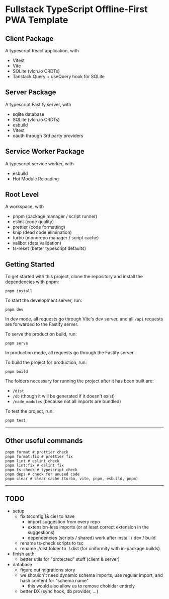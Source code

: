 # Fullstack TypeScript Offline-First PWA Template

## Client Package

A typescript React application, with

- Vitest
- Vite
- SQLite (vlcn.io CRDTs)
- Tanstack Query + useQuery hook for SQLite

## Server Package

A typescript Fastify server, with

- sqlite database
- SQLite (vlcn.io CRDTs)
- esbuild
- Vitest
- oauth through 3rd party providers

## Service Worker Package

A typescript service worker, with

- esbuild
- Hot Module Reloading

## Root Level

A workspace, with

- pnpm (package manager / script runner)
- eslint (code quality)
- prettier (code formatting)
- knip (dead code elimination)
- turbo (monorepo manager / script cache)
- valibot (data validation)
- ts-reset (better typescript defaults)

## Getting Started

To get started with this project, clone the repository and install the dependencies with pnpm:

```shell
pnpm install
```

To start the development server, run:

```shell
pnpm dev
```

In dev mode, all requests go through Vite's dev server, and all `/api` requests are forwarded to the Fastify server.

To serve the production build, run:

```shell
pnpm serve
```

In production mode, all requests go through the Fastify server.

To build the project for production, run:

```shell
pnpm build
```

The folders necessary for running the project after it has been built are:
- `/dist`
- `/db` (though it will be generated if it doesn't exist)
- `/node_modules` (because not all imports are bundled)

To test the project, run:

```shell
pnpm test
```

---

## Other useful commands

```shell
pnpm format # prettier check
pnpm format:fix # prettier fix
pnpm lint # eslint check
pnpm lint:fix # eslint fix
pnpm ts-check # typescript check
pnpm deps # check for unused code
pnpm clear # clear cache (turbo, vite, pnpm, esbuild, pnpm)
```

---

## TODO

- setup
  - fix tsconfig (& cie) to have
    - import suggestion from every repo
    - extension-less imports (or at least correct extension in the suggestions)
    - dependencies (scripts / shared) work after install / dev / build
  - rename ts-check scripts to tsc
  - rename ./dist folder to ./.dist (for uniformity with in-package builds)
- finish auth
  - better utils for "protected" stuff (client & server)
- database
  - figure out migrations story
  - we shouldn't need dynamic schema imports, use regular import, and hash content for "schema name"
    - this would also allow us to remove chokidar entirely
  - better DX (sync hook, db provider, ...)
